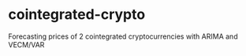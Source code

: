 # cointegrated-crypto
Forecasting prices of 2 cointegrated cryptocurrencies with ARIMA and VECM/VAR
